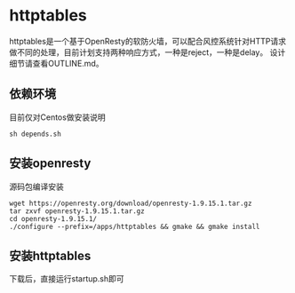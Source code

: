# httptables
httptables是一个基于OpenResty的软防火墙，可以配合风控系统针对HTTP请求做不同的处理，目前计划支持两种响应方式，一种是reject，一种是delay。
设计细节请查看OUTLINE.md。

## 依赖环境
目前仅对Centos做安装说明

```
sh depends.sh
```

## 安装openresty
源码包编译安装

```
wget https://openresty.org/download/openresty-1.9.15.1.tar.gz
tar zxvf openresty-1.9.15.1.tar.gz
cd openresty-1.9.15.1/
./configure --prefix=/apps/httptables && gmake && gmake install
```


## 安装httptables
下载后，直接运行startup.sh即可
